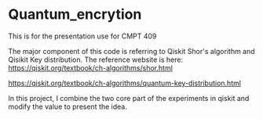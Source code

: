 # Quantum_encrytion

This is for the presentation use for CMPT 409

The major component of this code is referring to Qiskit Shor's algorithm and Qisikit Key distribution. The reference website is here:
https://qiskit.org/textbook/ch-algorithms/shor.html

https://qiskit.org/textbook/ch-algorithms/quantum-key-distribution.html

In this project, I combine the two core part of the experiments in qiskit and modify the value to present the idea.
